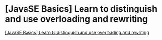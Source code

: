 # [JavaSE Basics] Learn to distinguish and use overloading and rewriting
[[JavaSE Basics] Learn to distinguish and use overloading and rewriting](https://aiwithcloud.com/2022/09/16/javase_basics_learn_to_distinguish_and_use_overloading_and_rewriting/)